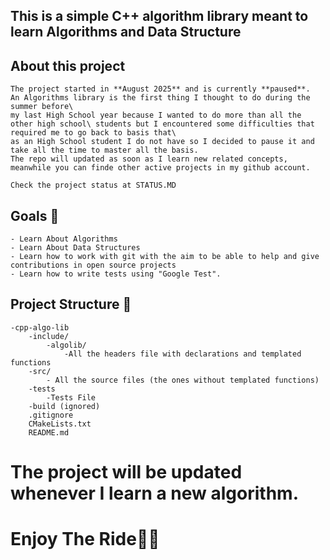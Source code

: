## This is a simple C++ algorithm library meant to learn Algorithms and Data Structure

## About this project
    The project started in **August 2025** and is currently **paused**.  
    An Algorithms library is the first thing I thought to do during the summer before\
    my last High School year because I wanted to do more than all the other high school\ students but I encountered some difficulties that required me to go back to basis that\
    as an High School student I do not have so I decided to pause it and take all the time to master all the basis. 
    The repo will updated as soon as I learn new related concepts, meanwhile you can finde other active projects in my github account.

    Check the project status at STATUS.MD
    

## Goals 🎯
    - Learn About Algorithms
    - Learn About Data Structures
    - Learn how to work with git with the aim to be able to help and give contributions in open source projects
    - Learn how to write tests using "Google Test".


## Project Structure 📁
    -cpp-algo-lib
        -include/
            -algolib/
                -All the headers file with declarations and templated functions
        -src/
            - All the source files (the ones without templated functions)
        -tests
            -Tests File
        -build (ignored)
        .gitignore
        CMakeLists.txt
        README.md
 
 
# The project will be updated whenever I learn a new algorithm.

# Enjoy The Ride🚀🚀